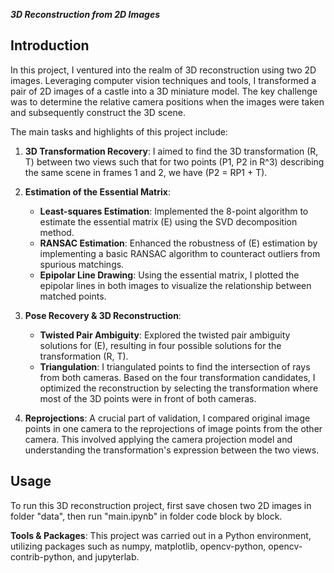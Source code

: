 ***3D Reconstruction from 2D Images***

## Introduction

In this project, I ventured into the realm of 3D reconstruction using two 2D images. Leveraging computer vision techniques and tools, I transformed a pair of 2D images of a castle into a 3D miniature model. The key challenge was to determine the relative camera positions when the images were taken and subsequently construct the 3D scene.

The main tasks and highlights of this project include:

1. **3D Transformation Recovery**: I aimed to find the 3D transformation (R, T) between two views such that for two points \(P1, P2 in R^3) describing the same scene in frames 1 and 2, we have \(P2 = RP1 + T\).

2. **Estimation of the Essential Matrix**:
   - **Least-squares Estimation**: Implemented the 8-point algorithm to estimate the essential matrix \(E\) using the SVD decomposition method.
   - **RANSAC Estimation**: Enhanced the robustness of \(E\) estimation by implementing a basic RANSAC algorithm to counteract outliers from spurious matchings.
   - **Epipolar Line Drawing**: Using the essential matrix, I plotted the epipolar lines in both images to visualize the relationship between matched points.

3. **Pose Recovery & 3D Reconstruction**:
   - **Twisted Pair Ambiguity**: Explored the twisted pair ambiguity solutions for \(E\), resulting in four possible solutions for the transformation (R, T).
   - **Triangulation**: I triangulated points to find the intersection of rays from both cameras. Based on the four transformation candidates, I optimized the reconstruction by selecting the transformation where most of the 3D points were in front of both cameras.

4. **Reprojections**: A crucial part of validation, I compared original image points in one camera to the reprojections of image points from the other camera. This involved applying the camera projection model and understanding the transformation's expression between the two views.

## Usage
To run this 3D reconstruction project, first save chosen two 2D images in folder "data", then run "main.ipynb" in folder code block by block.

**Tools & Packages**: This project was carried out in a Python environment, utilizing packages such as numpy, matplotlib, opencv-python, opencv-contrib-python, and jupyterlab.
